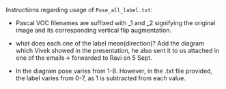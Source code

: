 Instructions regarding usage of `Pose_all_label.txt`:

* Pascal VOC filenames are suffixed with _1 and _2 signifying the original image and its corresponding vertical flip augmentation.

* what does each one of the label mean(direction)? Add the diagram which Vivek showed in the presentation, he also sent it to us attached in one of the emails-> forwarded to Ravi on 5 Sept.

* In the diagram pose varies from 1-8. However, in the .txt file provided, the label varies from 0-7, as 1 is subtracted from each value.

